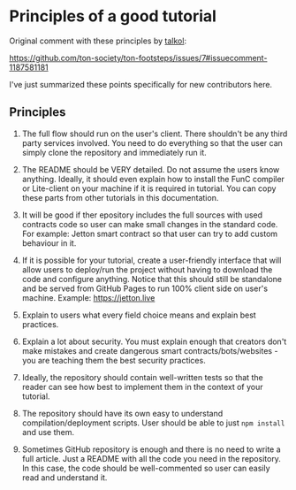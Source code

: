 # Principles of a good tutorial

Original comment with these principles by [talkol](https://github.com/talkol):

https://github.com/ton-society/ton-footsteps/issues/7#issuecomment-1187581181

I've just summarized these points specifically for new contributors here.

## Principles

1. The full flow should run on the user's client. There shouldn't be any third party services involved. You need to do everything so that the user can simply clone the repository and immediately run it.

2. The README should be VERY detailed. Do not assume the users know anything. Ideally, it should even explain how to install the FunC compiler or Lite-client on your machine if it is required in tutorial. You can copy these parts from other tutorials in this documentation.

3. It will be good if ther epository includes the full sources with used contracts code so user can make small changes in the standard code. For example: Jetton smart contract so that user can try to add custom behaviour in it.

4. If it is possible for your tutorial, create a user-friendly interface that will allow users to deploy/run the project without having to download the code and configure anything. Notice that this should still be standalone and be served from GitHub Pages to run 100% client side on user's machine. Example: https://jetton.live

5. Explain to users what every field choice means and explain best practices.

6. Explain a lot about security. You must explain enough that creators don't make mistakes and create dangerous smart contracts/bots/websites - you are teaching them the best security practices.

7. Ideally, the repository should contain well-written tests so that the reader can see how best to implement them in the context of your tutorial.

8. The repository should have its own easy to understand compilation/deployment scripts. User should be able to just `npm install` and use them.

9. Sometimes GitHub repository is enough and there is no need to write a full article. Just a README with all the code you need in the repository. In this case, the code should be well-commented so user can easily read and understand it.
